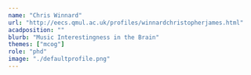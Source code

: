 ```yaml
---
name: "Chris Winnard"
url: "http://eecs.qmul.ac.uk/profiles/winnardchristopherjames.html"
acadposition: ""
blurb: "Music Interestingness in the Brain"
themes: ["mcog"]
role: "phd"
image: "./defaultprofile.png"
---
```

